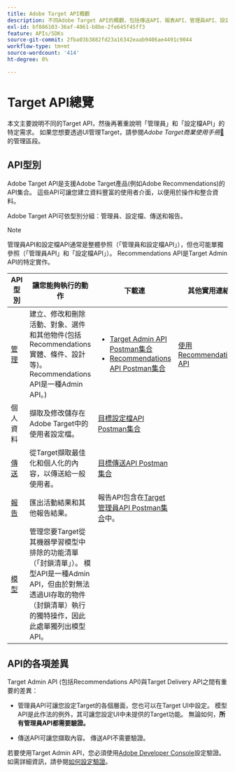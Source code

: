 ```yaml
---
title: Adobe Target API概觀
description: 不同Adobe Target API的概觀，包括傳送API、報表API、管理員API、設定檔API、建議API，以及Postman集合的連結。
exl-id: bf886103-36af-4061-b8be-2fe645f45ff3
feature: APIs/SDKs
source-git-commit: 2fba03b3882fd23a16342eaab9406ae4491c9044
workflow-type: tm+mt
source-wordcount: '414'
ht-degree: 0%

---
```


# Target API總覽

本文主要說明不同的Target API，然後再著重說明「管理員」和「設定檔API」的特定需求。 如果您想要透過UI管理Target，請參閱&#x200B;*Adobe Target商業使用手冊*[&#128279;](https://experienceleague.adobe.com/docs/target/using/administer/administrating-target.html?lang=en)的管理區段。

## API型別

Adobe Target API是支援Adobe Target產品(例如Adobe Recommendations)的API集合。 這些API可讓您建立資料豐富的使用者介面，以便用於操作和整合資料。

Adobe Target API可依型別分組：管理員、設定檔、傳送和報告。

>[!NOTE]
>
>管理員API和設定檔API通常是整體參照（「管理員和設定檔API」），但也可能單獨參照（「管理員API」和「設定檔API」）。 Recommendations API是Target Admin API的特定實作。

| API型別 | 讓您能夠執行的動作 | 下載連 | 其他實用連結 |
| --- | --- | --- |--- |
| [管理](../administer/admin-api/admin-api-overview-new.md) | 建立、修改和刪除活動、對象、選件和其他物件(包括Recommendations實體、條件、設計等)。 Recommendations API是一種Admin API。) | <UL><li>[Target Admin API Postman集合](https://developers.adobetarget.com/api/#admin-postman-collection)</li><li>[Recommendations API Postman集合](https://developer.adobe.com/target/administer/recommendations-api/#section/Postman)</li></UL> | [使用Recommendations API](../before-administer/recs-api/overview.md) |
| 個人資料 | 擷取及修改儲存在Adobe Target中的使用者設定檔。 | [目標設定檔API Postman集合](https://developers.adobetarget.com/api/#profiles) |  |
| [傳送](../implement/delivery-api/overview.md) | 從Target擷取最佳化和個人化的內容，以傳送給一般使用者。 | [目標傳送API Postman集合](/help/dev/before-implement/delivery-api-overview/getting-started.md#postman) |  |
| [報告](../administer/admin-api/admin-api-overview-new.md) | 匯出活動結果和其他報告結果。 | 報告API包含在[Target管理員API Postman集合](https://developers.adobetarget.com/api/#admin-postman-collection)中。 |  |
| [模型](../administer/models-api/models-api-overview.md) | 管理您要Target從其機器學習模型中排除的功能清單（「封鎖清單」）。 模型API是一種Admin API，但由於對無法透過UI存取的物件（封鎖清單）執行的獨特操作，因此此處單獨列出模型API。 |  |  |

## API的各項差異

Target Admin API (包括Recommendations API)與Target Delivery API之間有重要的差異：

* 管理員API可讓您設定Target的各個層面，您也可以在Target UI中設定。 模型API是此作法的例外，其可讓您設定UI中未提供的Target功能。 無論如何，**所有管理員API都需要驗證。**

* 傳送API可讓您擷取內容。 傳送API不需要驗證。

若要使用Target Admin API，您必須使用[Adobe Developer Console](https://developer.adobe.com/console/home)設定驗證。 如需詳細資訊，請參閱[如何設定驗證](../before-administer/configure-authentication.md)。
